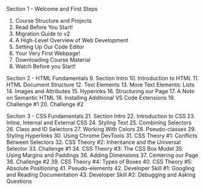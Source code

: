 Section 1 - Welcome and First Steps
1. Course Structure and Projects
2. Read Before You Start!
3. Migration Guide to v2
4. A High-Level Overview of Web Development
5. Setting Up Our Code Editor
6. Your Very First Webpage!
7. Downloading Course Material
8. Watch Before you Start!


Section 2 - HTML Fundamentals
9. Section Intro
10. Introduction to HTML
11. HTML Document Structure
12. Text Elements
13. More Text Elements: Lists
14. Images and Attributes
15. Hyperinks
16. Structuring our Page
17. A Note on Semantic HTML
18. Installing Additional VS Code Extensions
19. Challenge #1
20. Challenge #2


Section 3 - CSS Fundamentals
21. Section Intro
22. Introduction to CSS
23. Inline, Internal and External CSS
24. Styling Text
25. Combining Selectors
26. Class and ID Selectors
27. Working With Colors
28. Pseudo-classes
29. Styling Hyperlinks
30. Using Chrome DevTools
31. CSS Theory #1: Conflicts Between Selectors
32. CSS Theory #2: Inheritance and the Universal Selector
33. Challenge #1
34. CSS Theory #3: The CSS Box Model
35. Using Margins and Paddings
36. Adding Dimensions
37. Centering our Page
38. Challenge #2
39. CSS Theory #4: Types of Boxes
40. CSS Theory #5: Absolute Positioning
41. Pseudo-elements
42. Developer Skill #1: Googling and Reading Documentation
43. Developer Skill #2: Debugging and Asking Questions

